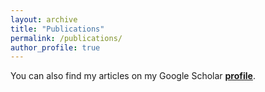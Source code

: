 ```yaml
---
layout: archive
title: "Publications"
permalink: /publications/
author_profile: true
---
```


You can also find my articles on my Google Scholar [**profile**](https://scholar.google.pt/citations?user=7VW7URUAAAAJ&hl=en).




